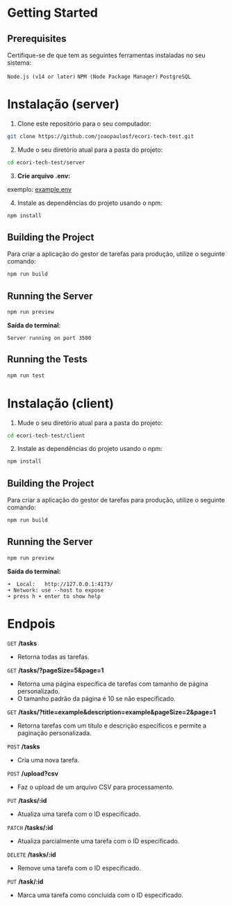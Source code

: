 # Getting Started

## Prerequisites

Certifique-se de que tem as seguintes ferramentas instaladas no seu sistema:

`Node.js (v14 or later)`
`NPM (Node Package Manager)`
`PostgreSQL`

# Instalação (server)

1. Clone este repositório para o seu computador:

```sh
git clone https://github.com/joaopaulosf/ecori-tech-test.git
```

2. Mude o seu diretório atual para a pasta do projeto:

```sh
cd ecori-tech-test/server
```

3. **Crie arquivo .env:**

exemplo: [example.env](https://github.com/joaopaulosf/ecori-tech-test/blob/main/server/example.env)

4. Instale as dependências do projeto usando o npm:

```sh
npm install

```

## Building the Project

Para criar a aplicação do gestor de tarefas para produção, utilize o seguinte comando:

```sh
npm run build
```

## Running the Server

```sh
npm run preview
```

**Saída do terminal**:

`Server running on port 3500`

## Running the Tests

```sh
npm run test

```

# Instalação (client)

1. Mude o seu diretório atual para a pasta do projeto:

```sh
cd ecori-tech-test/client
```

2. Instale as dependências do projeto usando o npm:

```sh
npm install

```

## Building the Project

Para criar a aplicação do gestor de tarefas para produção, utilize o seguinte comando:

```sh
npm run build
```

## Running the Server

```sh
npm run preview
```

**Saída do terminal:**

`➜  Local:   http://127.0.0.1:4173/` <br>
`➜ Network: use --host to expose` <br>
`➜ press h + enter to show help`

# Endpois

`GET` **/tasks**

- Retorna todas as tarefas.

`GET` **/tasks/?pageSize=5&page=1**

- Retorna uma página específica de tarefas com tamanho de página personalizado.
- O tamanho padrão da página é 10 se não especificado.

`GET` **/tasks/?title=example&description=example&pageSize=2&page=1**

- Retorna tarefas com um título e descrição específicos e permite a paginação personalizada.

`POST` **/tasks**

- Cria uma nova tarefa.

`POST` **/upload?csv**

- Faz o upload de um arquivo CSV para processamento.

`PUT` **/tasks/:id**

- Atualiza uma tarefa com o ID especificado.

`PATCH` **/tasks/:id**

- Atualiza parcialmente uma tarefa com o ID especificado.

`DELETE` **/tasks/:id**

- Remove uma tarefa com o ID especificado.

`PUT` **/task/:id**

- Marca uma tarefa como concluída com o ID especificado.
